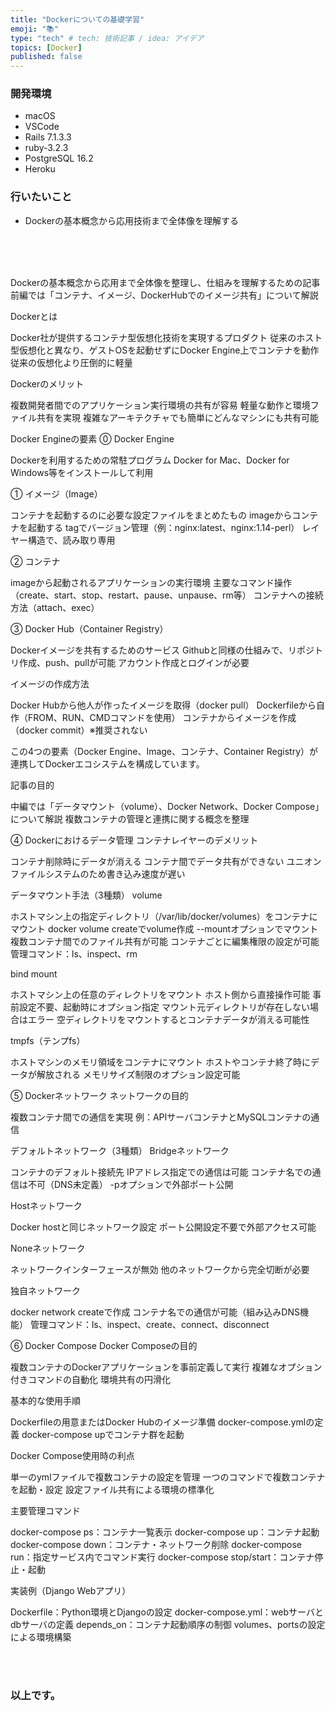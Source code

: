 ```yaml
---
title: "Dockerについての基礎学習"
emoji: "📚"
type: "tech" # tech: 技術記事 / idea: アイデア
topics: [Docker]
published: false
---
```

### 開発環境
- macOS
- VSCode
- Rails 7.1.3.3
- ruby-3.2.3
- PostgreSQL 16.2
- Heroku

### 行いたいこと
- Dockerの基本概念から応用技術まで全体像を理解する


<br>
<br>
<br>




Dockerの基本概念から応用まで全体像を整理し、仕組みを理解するための記事
前編では「コンテナ、イメージ、DockerHubでのイメージ共有」について解説

Dockerとは

Docker社が提供するコンテナ型仮想化技術を実現するプロダクト
従来のホスト型仮想化と異なり、ゲストOSを起動せずにDocker Engine上でコンテナを動作
従来の仮想化より圧倒的に軽量

Dockerのメリット

複数開発者間でのアプリケーション実行環境の共有が容易
軽量な動作と環境ファイル共有を実現
複雑なアーキテクチャでも簡単にどんなマシンにも共有可能

Docker Engineの要素
⓪ Docker Engine

Dockerを利用するための常駐プログラム
Docker for Mac、Docker for Windows等をインストールして利用

① イメージ（Image）

コンテナを起動するのに必要な設定ファイルをまとめたもの
imageからコンテナを起動する
tagでバージョン管理（例：nginx:latest、nginx:1.14-perl）
レイヤー構造で、読み取り専用

② コンテナ

imageから起動されるアプリケーションの実行環境
主要なコマンド操作（create、start、stop、restart、pause、unpause、rm等）
コンテナへの接続方法（attach、exec）

③ Docker Hub（Container Registry）

Dockerイメージを共有するためのサービス
Githubと同様の仕組みで、リポジトリ作成、push、pullが可能
アカウント作成とログインが必要

イメージの作成方法

Docker Hubから他人が作ったイメージを取得（docker pull）
Dockerfileから自作（FROM、RUN、CMDコマンドを使用）
コンテナからイメージを作成（docker commit）※推奨されない

この4つの要素（Docker Engine、Image、コンテナ、Container Registry）が連携してDockerエコシステムを構成しています。


記事の目的

中編では「データマウント（volume）、Docker Network、Docker Compose」について解説
複数コンテナの管理と連携に関する概念を整理

④ Dockerにおけるデータ管理
コンテナレイヤーのデメリット

コンテナ削除時にデータが消える
コンテナ間でデータ共有ができない
ユニオンファイルシステムのため書き込み速度が遅い

データマウント手法（3種類）
volume

ホストマシン上の指定ディレクトリ（/var/lib/docker/volumes）をコンテナにマウント
docker volume createでvolume作成
--mountオプションでマウント
複数コンテナ間でのファイル共有が可能
コンテナごとに編集権限の設定が可能
管理コマンド：ls、inspect、rm

bind mount

ホストマシン上の任意のディレクトリをマウント
ホスト側から直接操作可能
事前設定不要、起動時にオプション指定
マウント元ディレクトリが存在しない場合はエラー
空ディレクトリをマウントするとコンテナデータが消える可能性

tmpfs（テンプfs）

ホストマシンのメモリ領域をコンテナにマウント
ホストやコンテナ終了時にデータが解放される
メモリサイズ制限のオプション設定可能

⑤ Dockerネットワーク
ネットワークの目的

複数コンテナ間での通信を実現
例：APIサーバコンテナとMySQLコンテナの通信

デフォルトネットワーク（3種類）
Bridgeネットワーク

コンテナのデフォルト接続先
IPアドレス指定での通信は可能
コンテナ名での通信は不可（DNS未定義）
-pオプションで外部ポート公開

Hostネットワーク

Docker hostと同じネットワーク設定
ポート公開設定不要で外部アクセス可能

Noneネットワーク

ネットワークインターフェースが無効
他のネットワークから完全切断が必要

独自ネットワーク

docker network createで作成
コンテナ名での通信が可能（組み込みDNS機能）
管理コマンド：ls、inspect、create、connect、disconnect

⑥ Docker Compose
Docker Composeの目的

複数コンテナのDockerアプリケーションを事前定義して実行
複雑なオプション付きコマンドの自動化
環境共有の円滑化

基本的な使用手順

Dockerfileの用意またはDocker Hubのイメージ準備
docker-compose.ymlの定義
docker-compose upでコンテナ群を起動

Docker Compose使用時の利点

単一のymlファイルで複数コンテナの設定を管理
一つのコマンドで複数コンテナを起動・設定
設定ファイル共有による環境の標準化

主要管理コマンド

docker-compose ps：コンテナ一覧表示
docker-compose up：コンテナ起動
docker-compose down：コンテナ・ネットワーク削除
docker-compose run：指定サービス内でコマンド実行
docker-compose stop/start：コンテナ停止・起動

実装例（Django Webアプリ）

Dockerfile：Python環境とDjangoの設定
docker-compose.yml：webサーバとdbサーバの定義
depends_on：コンテナ起動順序の制御
volumes、portsの設定による環境構築


<br>
<br>


### 以上です。

<br>
<br>
<br>